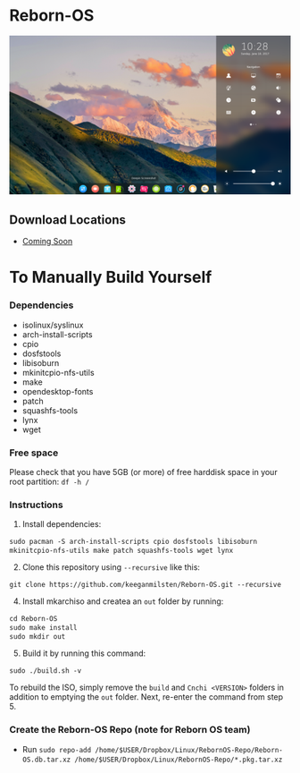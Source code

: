 # Reborn-OS
![Deepin_Image](/images/deepin4.png)

## Download Locations ##
- <a href="https://github.com/keeganmilsten/Reborn-OS" class="button">Coming Soon</a> 

# To Manually Build Yourself

### Dependencies
- isolinux/syslinux
- arch-install-scripts
- cpio
- dosfstools
- libisoburn
- mkinitcpio-nfs-utils
- make
- opendesktop-fonts
- patch
- squashfs-tools
- lynx
- wget

### Free space

Please check that you have 5GB (or more) of free harddisk space in your root partition:
`df -h /`

### Instructions

1. Install dependencies:
```
sudo pacman -S arch-install-scripts cpio dosfstools libisoburn mkinitcpio-nfs-utils make patch squashfs-tools wget lynx
```
2. Clone this repository using `--recursive` like this:
```
git clone https://github.com/keeganmilsten/Reborn-OS.git --recursive
```
4. Install mkarchiso and createa an `out` folder by running:
```
cd Reborn-OS
sudo make install
sudo mkdir out
```
5. Build it by running this command:
```
sudo ./build.sh -v
```

To rebuild the ISO, simply remove the `build` and `Cnchi <VERSION>` folders in addition to emptying the `out` folder. Next, re-enter the command from step 5.

### Create the Reborn-OS Repo (note for Reborn OS team)

- Run `sudo repo-add /home/$USER/Dropbox/Linux/RebornOS-Repo/Reborn-OS.db.tar.xz /home/$USER/Dropbox/Linux/RebornOS-Repo/*.pkg.tar.xz`
